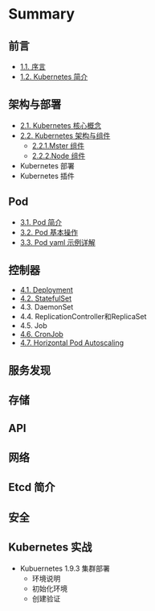 # Summary

## 前言

* [1.1. 序言](README.md)
* [1.2. Kubernetes 简介](12-kubernetes-jian-jie.md)

## 架构与部署

* [2.1. Kubernetes 核心概念](jia-gou-yu-bu-shu/kubernetes-he-xin-gai-nian.md)
* [2.2. Kubernetes 架构与组件](jia-gou-yu-bu-shu/kubernetes-jia-gou-he-zu-jian.md)
  * [2.2.1.Mster 组件](jia-gou-yu-bu-shu/kubernetes-jia-gou-he-zu-jian/mster-zu-jian.md)
  * [2.2.2.Node 组件](jia-gou-yu-bu-shu/kubernetes-jia-gou-he-zu-jian/node-zu-jian.md)
* Kubernetes 部署
* Kubernetes 插件

## Pod

* [3.1. Pod 简介](pods/pod-jian-jie.md)
* [3.2. Pod 基本操作](pods/pod-ji-ben-yong-fa.md)
* [3.3. Pod yaml 示例详解](pods/pod-yaml-shi-li.md)

## 控制器

* [4.1. Deployment](kong-zhi-qi/41.md)
* [4.2. StatefulSet](kong-zhi-qi/42-statefulset.md)
* 4.3. DaemonSet
* 4.4. ReplicationController和ReplicaSet
* 4.5. Job
* [4.6. CronJob](kong-zhi-qi/46-cronjob.md)
* [4.7. Horizontal Pod Autoscaling](kong-zhi-qi/47-horizontal-pod-autoscaling.md)

## 服务发现

## 存储

## API

## 网络

## Etcd 简介

## 安全

## Kubernetes 实战

* Kubuernetes 1.9.3 集群部署
  * 环境说明
  * 初始化环境
  * 创建验证

